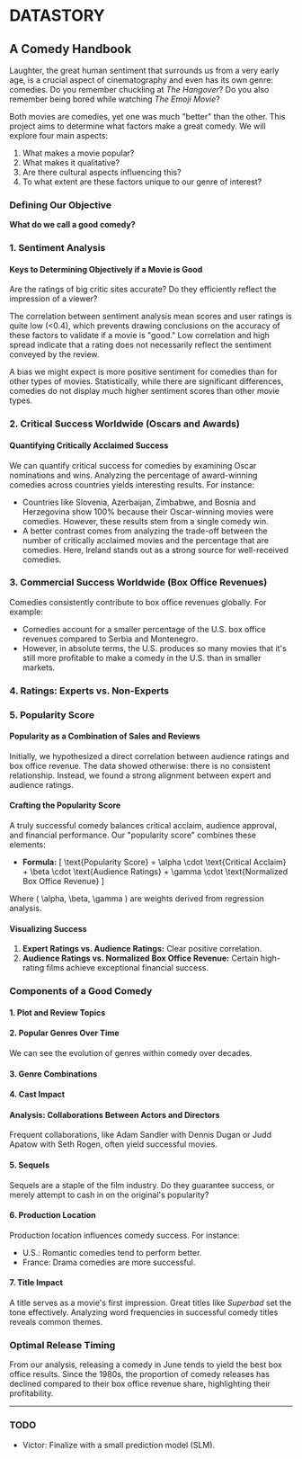# DATASTORY

## A Comedy Handbook

Laughter, the great human sentiment that surrounds us from a very early age, is a crucial aspect of cinematography and even has its own genre: comedies. Do you remember chuckling at *The Hangover*? Do you also remember being bored while watching *The Emoji Movie*?

Both movies are comedies, yet one was much "better" than the other. This project aims to determine what factors make a great comedy. We will explore four main aspects: 

1. What makes a movie popular?
2. What makes it qualitative?
3. Are there cultural aspects influencing this?
4. To what extent are these factors unique to our genre of interest?

### Defining Our Objective

**What do we call a good comedy?**

### 1. Sentiment Analysis

#### Keys to Determining Objectively if a Movie is Good

Are the ratings of big critic sites accurate? Do they efficiently reflect the impression of a viewer?

The correlation between sentiment analysis mean scores and user ratings is quite low (<0.4), which prevents drawing conclusions on the accuracy of these factors to validate if a movie is "good." Low correlation and high spread indicate that a rating does not necessarily reflect the sentiment conveyed by the review. 

A bias we might expect is more positive sentiment for comedies than for other types of movies. Statistically, while there are significant differences, comedies do not display much higher sentiment scores than other movie types.

### 2. Critical Success Worldwide (Oscars and Awards)

#### Quantifying Critically Acclaimed Success

We can quantify critical success for comedies by examining Oscar nominations and wins. Analyzing the percentage of award-winning comedies across countries yields interesting results. For instance:

- Countries like Slovenia, Azerbaijan, Zimbabwe, and Bosnia and Herzegovina show 100% because their Oscar-winning movies were comedies. However, these results stem from a single comedy win.
- A better contrast comes from analyzing the trade-off between the number of critically acclaimed movies and the percentage that are comedies. Here, Ireland stands out as a strong source for well-received comedies.

### 3. Commercial Success Worldwide (Box Office Revenues)

Comedies consistently contribute to box office revenues globally. For example:

- Comedies account for a smaller percentage of the U.S. box office revenues compared to Serbia and Montenegro.
- However, in absolute terms, the U.S. produces so many movies that it's still more profitable to make a comedy in the U.S. than in smaller markets.

### 4. Ratings: Experts vs. Non-Experts

### 5. Popularity Score

#### Popularity as a Combination of Sales and Reviews

Initially, we hypothesized a direct correlation between audience ratings and box office revenue. The data showed otherwise: there is no consistent relationship. Instead, we found a strong alignment between expert and audience ratings. 

#### Crafting the Popularity Score

A truly successful comedy balances critical acclaim, audience approval, and financial performance. Our "popularity score" combines these elements:

- **Formula:**
  \[ \text{Popularity Score} = \alpha \cdot \text{Critical Acclaim} + \beta \cdot \text{Audience Ratings} + \gamma \cdot \text{Normalized Box Office Revenue} \]

Where \( \alpha, \beta, \gamma \) are weights derived from regression analysis.

#### Visualizing Success

1. **Expert Ratings vs. Audience Ratings:** Clear positive correlation.
2. **Audience Ratings vs. Normalized Box Office Revenue:** Certain high-rating films achieve exceptional financial success.

### Components of a Good Comedy

#### 1. Plot and Review Topics
#### 2. Popular Genres Over Time

We can see the evolution of genres within comedy over decades.

#### 3. Genre Combinations
#### 4. Cast Impact

#### Analysis: Collaborations Between Actors and Directors

Frequent collaborations, like Adam Sandler with Dennis Dugan or Judd Apatow with Seth Rogen, often yield successful movies.

#### 5. Sequels

Sequels are a staple of the film industry. Do they guarantee success, or merely attempt to cash in on the original's popularity?

#### 6. Production Location

Production location influences comedy success. For instance:

- U.S.: Romantic comedies tend to perform better.
- France: Drama comedies are more successful.

#### 7. Title Impact

A title serves as a movie's first impression. Great titles like *Superbad* set the tone effectively. Analyzing word frequencies in successful comedy titles reveals common themes.

### Optimal Release Timing

From our analysis, releasing a comedy in June tends to yield the best box office results. Since the 1980s, the proportion of comedy releases has declined compared to their box office revenue share, highlighting their profitability.

---

### TODO

- Victor: Finalize with a small prediction model (SLM).
